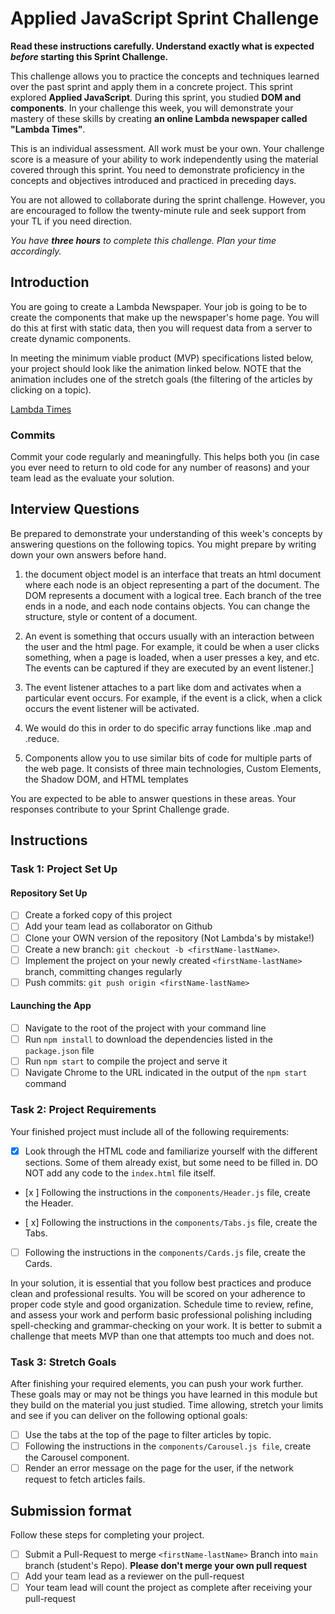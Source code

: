# Applied JavaScript Sprint Challenge

**Read these instructions carefully. Understand exactly what is expected _before_ starting this Sprint Challenge.**

This challenge allows you to practice the concepts and techniques learned over the past sprint and apply them in a concrete project. This sprint explored **Applied JavaScript**. During this sprint, you studied **DOM and components**. In your challenge this week, you will demonstrate your mastery of these skills by creating **an online Lambda newspaper called "Lambda Times"**.

This is an individual assessment. All work must be your own. Your challenge score is a measure of your ability to work independently using the material covered through this sprint. You need to demonstrate proficiency in the concepts and objectives introduced and practiced in preceding days.

You are not allowed to collaborate during the sprint challenge. However, you are encouraged to follow the twenty-minute rule and seek support from your TL if you need direction.

_You have **three hours** to complete this challenge. Plan your time accordingly._

## Introduction

You are going to create a Lambda Newspaper. Your job is going to be to create the components that make up the newspaper's home page. You will do this at first with static data, then you will request data from a server to create dynamic components.

In meeting the minimum viable product (MVP) specifications listed below, your project should look like the animation linked below. NOTE that the animation includes one of the stretch goals (the filtering of the articles by clicking on a topic).

[Lambda Times](https://tk-assets.lambdaschool.com/83869a99-62dc-4896-be79-f5ad1885631b_Sprint-Challenge.gif)

### Commits

Commit your code regularly and meaningfully. This helps both you (in case you ever need to return to old code for any number of reasons) and your team lead as the evaluate your solution.

## Interview Questions

Be prepared to demonstrate your understanding of this week's concepts by answering questions on the following topics. You might prepare by writing down your own answers before hand.

1. the document object model is an interface that treats an html document where each node is an object representing a part of the document. The DOM represents a document with a logical tree. Each branch of the tree ends in a node, and each node contains objects. You can change the structure, style or content of a document.



2. An event is something that occurs usually with an interaction between the user and the html page. For example, it could be when a user clicks something, when a page is loaded, when a user presses a key, and etc. The events can be captured if they are executed by an event listener.]


3. The event listener attaches to a part like dom and activates when a particular event occurs. For example, if the event is a click, when a click occurs the event listener will be activated.

4. We would do this in order to do specific array functions like .map and .reduce.

5. Components allow you to use similar bits of code for multiple parts of the web page. It consists of three main technologies, Custom Elements, the Shadow DOM, and HTML templates

You are expected to be able to answer questions in these areas. Your responses contribute to your Sprint Challenge grade.

## Instructions

### Task 1: Project Set Up

#### Repository Set Up

- [ ] Create a forked copy of this project
- [ ] Add your team lead as collaborator on Github
- [ ] Clone your OWN version of the repository (Not Lambda's by mistake!)
- [ ] Create a new branch: `git checkout -b <firstName-lastName>`.
- [ ] Implement the project on your newly created `<firstName-lastName>` branch, committing changes regularly
- [ ] Push commits: `git push origin <firstName-lastName>`

#### Launching the App

- [ ] Navigate to the root of the project with your command line
- [ ] Run `npm install` to download the dependencies listed in the `package.json` file
- [ ] Run `npm start` to compile the project and serve it
- [ ] Navigate Chrome to the URL indicated in the output of the `npm start` command

### Task 2: Project Requirements

Your finished project must include all of the following requirements:

- [x] Look through the HTML code and familiarize yourself with the different sections. Some of them already exist, but some need to be filled in. DO NOT add any code to the `index.html` file itself.

- [x ] Following the instructions in the `components/Header.js` file, create the Header.

- [ x] Following the instructions in the `components/Tabs.js` file, create the Tabs.

- [ ] Following the instructions in the `components/Cards.js` file, create the Cards.

In your solution, it is essential that you follow best practices and produce clean and professional results. You will be scored on your adherence to proper code style and good organization. Schedule time to review, refine, and assess your work and perform basic professional polishing including spell-checking and grammar-checking on your work. It is better to submit a challenge that meets MVP than one that attempts too much and does not.

### Task 3: Stretch Goals

After finishing your required elements, you can push your work further. These goals may or may not be things you have learned in this module but they build on the material you just studied. Time allowing, stretch your limits and see if you can deliver on the following optional goals:

- [ ] Use the tabs at the top of the page to filter articles by topic.
- [ ] Following the instructions in the `components/Carousel.js file`, create the Carousel component.
- [ ] Render an error message on the page for the user, if the network request to fetch articles fails.

## Submission format

Follow these steps for completing your project.

- [ ] Submit a Pull-Request to merge `<firstName-lastName>` Branch into `main` branch (student's  Repo). **Please don't merge your own pull request**
- [ ] Add your team lead as a reviewer on the pull-request
- [ ] Your team lead will count the project as complete after receiving your pull-request
